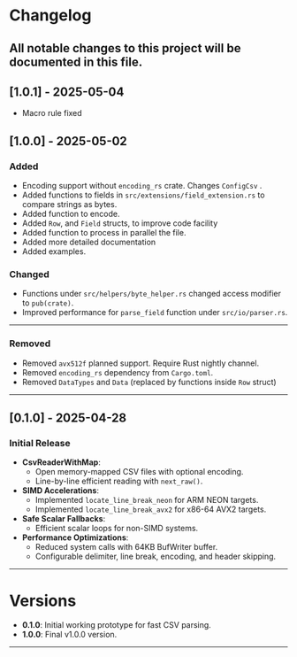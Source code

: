 # Changelog
All notable changes to this project will be documented in this file.
---
## [1.0.1] - 2025-05-04

- Macro rule fixed

## [1.0.0] - 2025-05-02

### Added
- Encoding support without `encoding_rs` crate. Changes `ConfigCsv` .
- Added functions to fields in `src/extensions/field_extension.rs` to compare strings as bytes.
- Added function to encode.
- Added `Row`, and `Field` structs, to improve code facility
- Added function to process in parallel the file.
- Added more detailed documentation
- Added examples.
  

### Changed
- Functions under `src/helpers/byte_helper.rs` changed access modifier to `pub(crate)`.
- Improved performance for `parse_field` function under `src/io/parser.rs`.
---

### Removed
- Removed `avx512f` planned support. Require Rust nightly channel.
- Removed `encoding_rs` dependency from `Cargo.toml`.
- Removed `DataTypes` and `Data` (replaced by functions inside `Row` struct)
---

## [0.1.0] - 2025-04-28

### Initial Release
- **CsvReaderWithMap**:
    - Open memory-mapped CSV files with optional encoding.
    - Line-by-line efficient reading with `next_raw()`.
- **SIMD Accelerations**:
    - Implemented `locate_line_break_neon` for ARM NEON targets.
    - Implemented `locate_line_break_avx2` for x86-64 AVX2 targets.
- **Safe Scalar Fallbacks**:
    - Efficient scalar loops for non-SIMD systems.
- **Performance Optimizations**:
    - Reduced system calls with 64KB BufWriter buffer.
    - Configurable delimiter, line break, encoding, and header skipping.

---

# Versions

- **0.1.0**: Initial working prototype for fast CSV parsing.
- **1.0.0**: Final v1.0.0 version.

---


